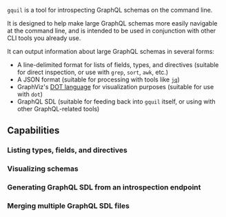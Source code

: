 `gquil` is a tool for introspecting GraphQL schemas on the command line.

It is designed to help make large GraphQL schemas more easily navigable at the command line, and is intended to be used in conjunction with other CLI tools you already use.

It can output information about large GraphQL schemas in several forms:

- A line-delimited format for lists of fields, types, and directives (suitable for direct inspection, or use with `grep`, `sort`, `awk`, etc.)
- A JSON format (suitable for processing with tools like [`jq`](https://github.com/jqlang/jq))
- GraphViz's [DOT language](https://graphviz.org/doc/info/lang.html) for visualization purposes (suitable for use with `dot`)
- GraphQL SDL (suitable for feeding back into `gquil` itself, or using with other GraphQL-related tools)

## Capabilities

### Listing types, fields, and directives

### Visualizing schemas

### Generating GraphQL SDL from an introspection endpoint

### Merging multiple GraphQL SDL files

